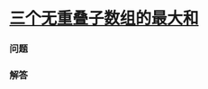 # [三个无重叠子数组的最大和](https://leetcode-cn.com/problems/maximum-sum-of-3-non-overlapping-subarrays)

### 问题



### 解答

```

```

